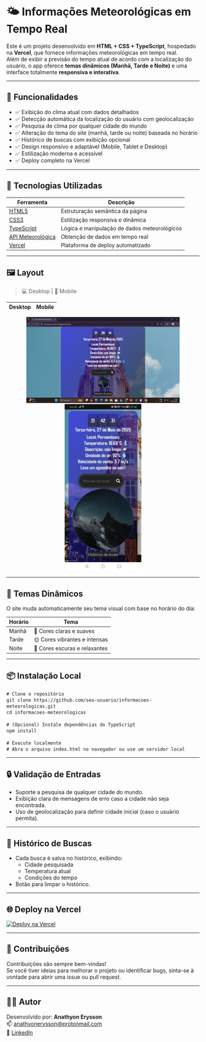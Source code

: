 
# 🌤️ Informações Meteorológicas em Tempo Real

Este é um projeto desenvolvido em **HTML + CSS + TypeScript**, hospedado na **Vercel**, que fornece informações meteorológicas em tempo real.  
Além de exibir a previsão do tempo atual de acordo com a localização do usuário, o app oferece **temas dinâmicos (Manhã, Tarde e Noite)** e uma interface totalmente **responsiva e interativa**.

---

## 📌 Funcionalidades

- ✅ Exibição do clima atual com dados detalhados
- ✅ Detecção automática da localização do usuário com geolocalização
- ✅ Pesquisa de clima por qualquer cidade do mundo
- ✅ Alteração do tema do site (manhã, tarde ou noite) baseada no horário
- ✅ Histórico de buscas com exibição opcional
- ✅ Design responsivo e adaptável (Mobile, Tablet e Desktop)
- ✅ Estilização moderna e acessível
- ✅ Deploy completo na Vercel

---

## 🧪 Tecnologias Utilizadas

| Ferramenta | Descrição |
|------------|-----------|
| [HTML5](https://developer.mozilla.org/pt-BR/docs/Web/HTML) | Estruturação semântica da página |
| [CSS3](https://developer.mozilla.org/pt-BR/docs/Web/CSS) | Estilização responsiva e dinâmica |
| [TypeScript](https://www.typescriptlang.org/) | Lógica e manipulação de dados meteorológicos |
| [API Meteorológica](https://openweathermap.org/) | Obtenção de dados em tempo real |
| [Vercel](https://vercel.com/) | Plataforma de deploy automatizado |

---

## 🖼️ Layout

> 💻 Desktop | 📱 Mobile

| Desktop             | Mobile              |
|---------------------|---------------------|
<div align="center">
  <img src="./assets/clima-desktop.png" width="400" alt="Versão Desktop" />
  <img src="./assets/clima-mobile.jpg" width="200" alt="Versão Mobile" />
</div>

---

## 🔄 Temas Dinâmicos

O site muda automaticamente seu tema visual com base no horário do dia:

| Horário | Tema |
|---------|------|
| Manhã   | 🌅 Cores claras e suaves |
| Tarde   | 🌞 Cores vibrantes e intensas |
| Noite   | 🌙 Cores escuras e relaxantes |

---

## 📦 Instalação Local

```
# Clone o repositório
git clone https://github.com/seu-usuario/informacoes-meteorologicas.git
cd informacoes-meteorologicas

# (Opcional) Instale dependências do TypeScript
npm install

# Execute localmente
# Abra o arquivo index.html no navegador ou use um servidor local
```

---

## 🔒 Validação de Entradas

- Suporte a pesquisa de qualquer cidade do mundo.
- Exibição clara de mensagens de erro caso a cidade não seja encontrada.
- Uso de geolocalização para definir cidade inicial (caso o usuário permita).

---

## 🧹 Histórico de Buscas

- Cada busca é salva no histórico, exibindo:
  - Cidade pesquisada
  - Temperatura atual
  - Condições do tempo
- Botão para limpar o histórico.

---

## 🌐 Deploy na Vercel

[![Deploy na Vercel](https://vercel.com/button)](https://informacoes-meteriologigas.vercel.app/)

---

## 🤝 Contribuições

Contribuições são sempre bem-vindas!  
Se você tiver ideias para melhorar o projeto ou identificar bugs, sinta-se à vontade para abrir uma issue ou pull request.

---

## 👨‍💻 Autor

Desenvolvido por: **Anathyon Erysson**  
📫 anathyonerysson@protonmail.com  
🔗 [LinkedIn](https://www.linkedin.com/in/anathyonerysson/)


